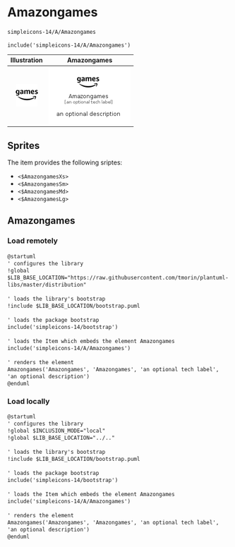# Amazongames


```text
simpleicons-14/A/Amazongames
```

```text
include('simpleicons-14/A/Amazongames')
```



| Illustration | Amazongames |
| :---: | :---: |
| ![illustration for Illustration](../../simpleicons-14/A/Amazongames.png) | ![illustration for Amazongames](../../simpleicons-14/A/Amazongames.Local.png) |



## Sprites
The item provides the following sriptes:

- `<$AmazongamesXs>`
- `<$AmazongamesSm>`
- `<$AmazongamesMd>`
- `<$AmazongamesLg>`





## Amazongames

### Load remotely
```plantuml
@startuml
' configures the library
!global $LIB_BASE_LOCATION="https://raw.githubusercontent.com/tmorin/plantuml-libs/master/distribution"

' loads the library's bootstrap
!include $LIB_BASE_LOCATION/bootstrap.puml

' loads the package bootstrap
include('simpleicons-14/bootstrap')

' loads the Item which embeds the element Amazongames
include('simpleicons-14/A/Amazongames')

' renders the element
Amazongames('Amazongames', 'Amazongames', 'an optional tech label', 'an optional description')
@enduml
```

### Load locally
```plantuml
@startuml
' configures the library
!global $INCLUSION_MODE="local"
!global $LIB_BASE_LOCATION="../.."

' loads the library's bootstrap
!include $LIB_BASE_LOCATION/bootstrap.puml

' loads the package bootstrap
include('simpleicons-14/bootstrap')

' loads the Item which embeds the element Amazongames
include('simpleicons-14/A/Amazongames')

' renders the element
Amazongames('Amazongames', 'Amazongames', 'an optional tech label', 'an optional description')
@enduml
```

